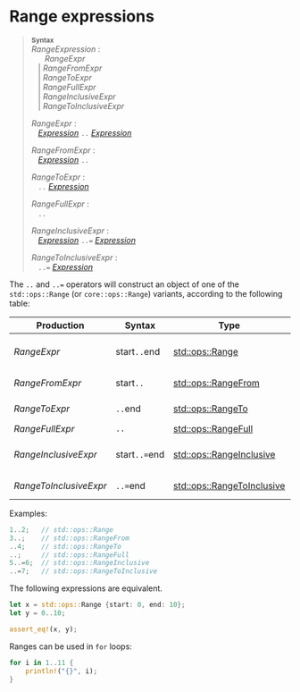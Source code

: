 # Range expressions

> **<sup>Syntax</sup>**\
> _RangeExpression_ :\
> &nbsp;&nbsp; &nbsp;&nbsp; _RangeExpr_\
> &nbsp;&nbsp; | _RangeFromExpr_\
> &nbsp;&nbsp; | _RangeToExpr_\
> &nbsp;&nbsp; | _RangeFullExpr_\
> &nbsp;&nbsp; | _RangeInclusiveExpr_\
> &nbsp;&nbsp; | _RangeToInclusiveExpr_
>
> _RangeExpr_ :\
> &nbsp;&nbsp; [_Expression_] `..` [_Expression_]
>
> _RangeFromExpr_ :\
> &nbsp;&nbsp; [_Expression_] `..`
>
> _RangeToExpr_ :\
> &nbsp;&nbsp; `..` [_Expression_]
>
> _RangeFullExpr_ :\
> &nbsp;&nbsp; `..`
>
> _RangeInclusiveExpr_ :\
> &nbsp;&nbsp; [_Expression_] `..=` [_Expression_]
>
> _RangeToInclusiveExpr_ :\
> &nbsp;&nbsp; `..=` [_Expression_]

The `..` and `..=` operators will construct an object of one of the
`std::ops::Range` (or `core::ops::Range`) variants, according to the following
table:

| Production             | Syntax        | Type                         | Range                 |
|------------------------|---------------|------------------------------|-----------------------|
| _RangeExpr_            | start`..`end  | [std::ops::Range]            | start &le; x &lt; end |
| _RangeFromExpr_        | start`..`     | [std::ops::RangeFrom]        | start &le; x          |
| _RangeToExpr_          | `..`end       | [std::ops::RangeTo]          |            x &lt; end |
| _RangeFullExpr_        | `..`          | [std::ops::RangeFull]        |            -          |
| _RangeInclusiveExpr_   | start`..=`end | [std::ops::RangeInclusive]   | start &le; x &le; end |
| _RangeToInclusiveExpr_ | `..=`end      | [std::ops::RangeToInclusive] |            x &le; end |

Examples:

```rust
1..2;   // std::ops::Range
3..;    // std::ops::RangeFrom
..4;    // std::ops::RangeTo
..;     // std::ops::RangeFull
5..=6;  // std::ops::RangeInclusive
..=7;   // std::ops::RangeToInclusive
```

The following expressions are equivalent.

```rust
let x = std::ops::Range {start: 0, end: 10};
let y = 0..10;

assert_eq!(x, y);
```

Ranges can be used in `for` loops:

```rust
for i in 1..11 {
    println!("{}", i);
}
```

[_Expression_]: expressions.html

[std::ops::Range]:            https://doc.rust-lang.org/std/ops/struct.Range.html
[std::ops::RangeFrom]:        https://doc.rust-lang.org/std/ops/struct.RangeFrom.html
[std::ops::RangeTo]:          https://doc.rust-lang.org/std/ops/struct.RangeTo.html
[std::ops::RangeFull]:        https://doc.rust-lang.org/std/ops/struct.RangeFull.html
[std::ops::RangeInclusive]:   https://doc.rust-lang.org/std/ops/struct.RangeInclusive.html
[std::ops::RangeToInclusive]: https://doc.rust-lang.org/std/ops/struct.RangeToInclusive.html
